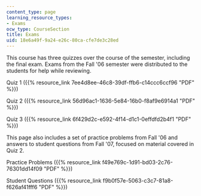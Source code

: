```yaml
---
content_type: page
learning_resource_types:
- Exams
ocw_type: CourseSection
title: Exams
uid: 18e6a49f-9a24-e26c-80ca-cfe7de3c28ed
---
```


This course has three quizzes over the course of the semester, including the final exam. Exams from the Fall '06 semester were distributed to the students for help while reviewing.

Quiz 1 ({{% resource_link 7ee4d8ee-46c8-39df-ffb6-c14ccc6ccf96 "PDF" %}})

Quiz 2 ({{% resource_link 56d96ac1-1636-5e84-16b0-f8af9e6914a1 "PDF" %}})

Quiz 3 ({{% resource_link 6f429d2c-e592-4f14-d1c1-0effdfd2b4f1 "PDF" %}})

This page also includes a set of practice problems from Fall '06 and answers to student questions from Fall '07, focused on material covered in Quiz 2.

Practice Problems ({{% resource_link f49e769c-1d91-bd03-2c76-76301dd14f09 "PDF" %}})

Student Questions ({{% resource_link f9b0f57e-5063-c3c7-81a8-f626af41fff6 "PDF" %}})